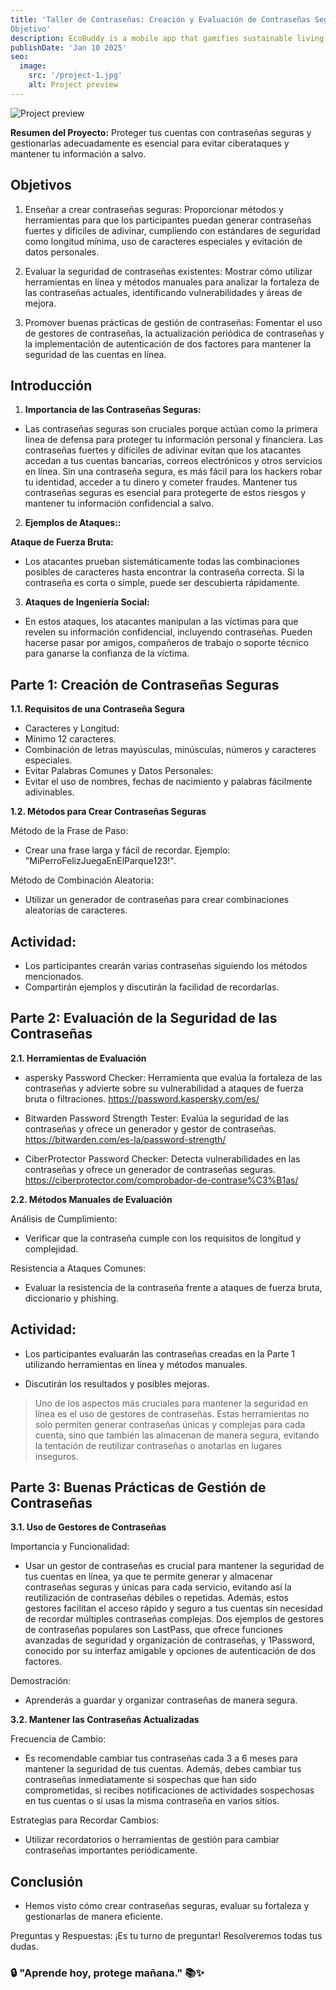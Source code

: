 ```yaml
---
title: 'Taller de Contraseñas: Creación y Evaluación de Contraseñas Seguras
Objetivo'
description: EcoBuddy is a mobile app that gamifies sustainable living. Users can set eco-friendly goals, track their carbon footprint, and earn virtual rewards for adopting environmentally conscious habits.
publishDate: 'Jan 10 2025'
seo:
  image:
    src: '/project-1.jpg'
    alt: Project preview
---
```


![Project preview](/project-1.jpg)

<!-- > **Note:** This case study is entirely fictional and created for the purpose of showcasing [Dante Astro.js theme functionality](https://justgoodui.com/astro-themes/dante/).-->

**Resumen del Proyecto:**
Proteger tus cuentas con contraseñas seguras y gestionarlas adecuadamente es esencial para evitar ciberataques y mantener tu información a salvo.

## Objetivos

1. Enseñar a crear contraseñas seguras:
Proporcionar métodos y herramientas para que los participantes puedan generar contraseñas fuertes y difíciles de adivinar, cumpliendo con estándares de seguridad como longitud mínima, uso de caracteres especiales y evitación de datos personales.

2. Evaluar la seguridad de contraseñas existentes:
Mostrar cómo utilizar herramientas en línea y métodos manuales para analizar la fortaleza de las contraseñas actuales, identificando vulnerabilidades y áreas de mejora.

3. Promover buenas prácticas de gestión de contraseñas:
Fomentar el uso de gestores de contraseñas, la actualización periódica de contraseñas y la implementación de autenticación de dos factores para mantener la seguridad de las cuentas en línea.

## Introducción

1. **Importancia de las Contraseñas Seguras:**

- Las contraseñas seguras son cruciales porque actúan como la primera línea de defensa para proteger tu información personal y financiera. Las contraseñas fuertes y difíciles de adivinar evitan que los atacantes accedan a tus cuentas bancarias, correos electrónicos y otros servicios en línea. Sin una contraseña segura, es más fácil para los hackers robar tu identidad, acceder a tu dinero y cometer fraudes. Mantener tus contraseñas seguras es esencial para protegerte de estos riesgos y mantener tu información confidencial a salvo.

2. **Ejemplos de Ataques::**

 **Ataque de Fuerza Bruta:** 
 - Los atacantes prueban sistemáticamente todas las combinaciones posibles de caracteres hasta encontrar la contraseña correcta. Si la contraseña es corta o simple, puede ser descubierta rápidamente.

3. **Ataques de Ingeniería Social:**

- En estos ataques, los atacantes manipulan a las víctimas para que revelen su información confidencial, incluyendo contraseñas. Pueden hacerse pasar por amigos, compañeros de trabajo o soporte técnico para ganarse la confianza de la víctima.

## Parte 1: Creación de Contraseñas Seguras

**1.1. Requisitos de una Contraseña Segura**

- Caracteres y Longitud:
- Mínimo 12 caracteres.
- Combinación de letras mayúsculas, minúsculas, números y caracteres especiales.
- Evitar Palabras Comunes y Datos Personales:
- Evitar el uso de nombres, fechas de nacimiento y palabras fácilmente adivinables.

**1.2. Métodos para Crear Contraseñas Seguras**

Método de la Frase de Paso:
- Crear una frase larga y fácil de recordar. Ejemplo: "MiPerroFelizJuegaEnElParque123!".

Método de Combinación Aleatoria:
- Utilizar un generador de contraseñas para crear combinaciones aleatorias de caracteres.

## Actividad:

- Los participantes crearán varias contraseñas siguiendo los métodos mencionados.
- Compartirán ejemplos y discutirán la facilidad de recordarlas.

## Parte 2: Evaluación de la Seguridad de las Contraseñas

**2.1. Herramientas de Evaluación**

- aspersky Password Checker:
Herramienta que evalúa la fortaleza de las contraseñas y advierte sobre su vulnerabilidad a ataques de fuerza bruta o filtraciones.
https://password.kaspersky.com/es/

- Bitwarden Password Strength Tester:
Evalúa la seguridad de las contraseñas y ofrece un generador y gestor de contraseñas.
https://bitwarden.com/es-la/password-strength/

- CiberProtector Password Checker:
Detecta vulnerabilidades en las contraseñas y ofrece un generador de contraseñas seguras.
https://ciberprotector.com/comprobador-de-contrase%C3%B1as/

**2.2. Métodos Manuales de Evaluación**

Análisis de Cumplimiento:
- Verificar que la contraseña cumple con los requisitos de longitud y complejidad.

Resistencia a Ataques Comunes:
- Evaluar la resistencia de la contraseña frente a ataques de fuerza bruta, diccionario y phishing.

## Actividad:

- Los participantes evaluarán las contraseñas creadas en la Parte 1 utilizando herramientas en línea y métodos manuales.

- Discutirán los resultados y posibles mejoras.

> Uno de los aspectos más cruciales para mantener la seguridad en línea es el uso de gestores de contraseñas. Estas herramientas no solo permiten generar contraseñas únicas y complejas para cada cuenta, sino que también las almacenan de manera segura, evitando la tentación de reutilizar contraseñas o anotarlas en lugares inseguros. 

## Parte 3: Buenas Prácticas de Gestión de Contraseñas

**3.1. Uso de Gestores de Contraseñas**

Importancia y Funcionalidad:
- Usar un gestor de contraseñas es crucial para mantener la seguridad de tus cuentas en línea, ya que te permite generar y almacenar contraseñas seguras y únicas para cada servicio, evitando así la reutilización de contraseñas débiles o repetidas. Además, estos gestores facilitan el acceso rápido y seguro a tus cuentas sin necesidad de recordar múltiples contraseñas complejas. Dos ejemplos de gestores de contraseñas populares son LastPass, que ofrece funciones avanzadas de seguridad y organización de contraseñas, y 1Password, conocido por su interfaz amigable y opciones de autenticación de dos factores.

Demostración:
- Aprenderás a guardar y organizar contraseñas de manera segura.

**3.2. Mantener las Contraseñas Actualizadas**

Frecuencia de Cambio:
- Es recomendable cambiar tus contraseñas cada 3 a 6 meses para mantener la seguridad de tus cuentas. Además, debes cambiar tus contraseñas inmediatamente si sospechas que han sido comprometidas, si recibes notificaciones de actividades sospechosas en tus cuentas o si usas la misma contraseña en varios sitios.

Estrategias para Recordar Cambios:
- Utilizar recordatorios o herramientas de gestión para cambiar contraseñas importantes periódicamente.

## Conclusión

- Hemos visto cómo crear contraseñas seguras, evaluar su fortaleza y gestionarlas de manera eficiente.

Preguntas y Respuestas:
¡Es tu turno de preguntar! Resolveremos todas tus dudas.


### 🔒 "Aprende hoy, protege mañana." 📚✨




